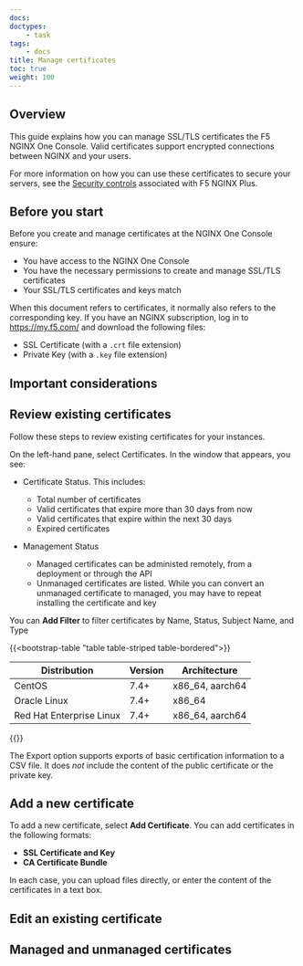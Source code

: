 ```yaml
---
docs: 
doctypes:
    - task
tags:
    - docs
title: Manage certificates
toc: true
weight: 100
---
```



## Overview

This guide explains how you can manage SSL/TLS certificates the F5 NGINX One Console. Valid certificates support encrypted connections between NGINX and your users. 

For more information on how you can use these certificates to secure your servers, see the [Security controls](https://docs.nginx.com/nginx/admin-guide/security-controls/) associated with F5 NGINX Plus.

## Before you start

Before you create and manage certificates at the NGINX One Console ensure:

- You have access to the NGINX One Console
- You have the necessary permissions to create and manage SSL/TLS certificates
- Your SSL/TLS certificates and keys match

When this document refers to certificates, it normally also refers to the corresponding key. If you have an NGINX subscription, 
log in to https://my.f5.com/ and download the following files:

- SSL Certificate (with a `.crt` file extension)
- Private Key (with a `.key` file extension)

## Important considerations


## Review existing certificates

Follow these steps to review existing certificates for your instances. 

On the left-hand pane, select Certificates. In the window that appears, you see:

- Certificate Status. This includes:

  - Total number of certificates
  - Valid certificates that expire more than 30 days from now
  - Valid certificates that expire within the next 30 days
  - Expired certificates

- Management Status

  - Managed certificates can be administed remotely, from a deployment or through the API
  - Unmanaged certificates are listed. While you can convert an unmanaged certificate to managed, you may have to repeat installing the certificate and key

You can **Add Filter** to filter certificates by Name, Status, Subject Name, and Type

{{<bootstrap-table "table table-striped table-bordered">}}

| Distribution                       | Version        | Architecture           |
|------------------------------------|----------------|------------------------|
| CentOS                             | 7.4+           | x86_64, aarch64        |
| Oracle Linux                       | 7.4+           | x86_64                 |
| Red Hat Enterprise Linux           | 7.4+           | x86_64, aarch64        |

{{</bootstrap-table>}}

The Export option supports exports of basic certification information to a CSV file. It does _not_ include the content of the public certificate or the private key.

## Add a new certificate

To add a new certificate, select **Add Certificate**. You can add certificates in the following formats:

- **SSL Certificate and Key**
- **CA Certificate Bundle**

In each case, you can upload files directly, or enter the content of the certificates in a text box.

## Edit an existing certificate

## Managed and unmanaged certificates

